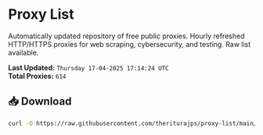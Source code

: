 # Proxy List

Automatically updated repository of free public proxies. Hourly refreshed HTTP/HTTPS proxies for web scraping, cybersecurity, and testing. Raw list available.

**Last Updated:** `Thursday 17-04-2025 17:14:24 UTC`  
**Total Proxies:** `614`

## 📥 Download
```bash
curl -O https://raw.githubusercontent.com/theriturajps/proxy-list/main/proxies.txt
